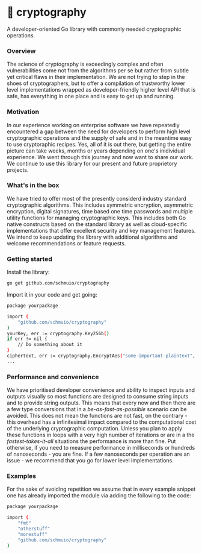 # &#128273; <strong> cryptography </strong>
A developer-oriented Go library with commonly needed cryptographic operations.
<br>

### <strong> Overview </strong>  
The science of cryptography is exceedingly complex and often vulnerabilities come not from the algorithms per se but rather from subtle yet critical flaws in their implementation. We are not trying to step in the shoes of cryptographers, but to offer a compilation of trustworthy lower level implementations wrapped as developer-friendly higher level API that is safe, has everything in one place and is easy to get up and running.
<br>


### <strong> Motivation </strong>
In our experience working on enterprise software we have repeatedly encountered a gap between the need for developers to perform high level cryptographic operations and the supply of safe and in the meantime easy to use cryptoraphic recipes. Yes, all of it is out there, but getting the entire picture can take weeks, months or years depending on one's inidividual experience. We went through this journey and now want to share our work. We continue to use this library for our present and future proprietory projects.
<br>

### <strong> What's in the box </strong>
We have tried to offer most of the presently considerd industry standard cryptographic algorithms. This includes symmetric encryption, asymmetric encryption, digital signatures, time based one time passwords and multiple utility functions for managing cryptographic keys. This includes both Go native constructs based on the standard library as well as cloud-specific implementations that offer excellent security and key management features. We intend to keep updating the library with additional algorithms and welcome recommendations or feature requests.
<br>


### <strong> Getting started </strong>
Install the library:
```sh
go get github.com/schmuio/cryptography
```
Import it in your code and get going:
```sh
package yourpackage

import (
    "github.com/schmuio/cryptography"
)
yourKey, err := cryptography.Key256b()
if err != nil {
    // Do something about it
}
ciphertext, err := cryptography.EncryptAes("some-important-plaintext", yourKey)
...
```

### <strong> Performance and convenience </strong>
We have prioritised developer convenience and ability to inspect inputs and outputs visually so most functions are designed to consume string inputs and to provide string outputs. This means that every now and then there are a few type conversions that in a _be-as-fast-as-possible_ scenario can be avoided. This does not mean the functions are not fast, on the contrary - this overhead has a infinitesimal impact compared to the computational cost of the underlying cryptographic computation. Unless you plan to apply these functions in loops with a very high number of iterations or are in a the _fastest-takes-it-all_ situations the performance is more than fine. Put otherwise, if you need to measure performance in milliseconds or hundreds of nanoseconds - you are fine. If a few nanoseconds per operation are an issue - we recommend that you go for lower level implementations.

### <strong> Examples </strong>
For the sake of avoiding repetition we assume that in every example snippet one has already imported the module via adding the following to the code:
```sh
package yourpackage

import (
    "fmt"
    "otherstuff"
    "morestuff"
    "github.com/schmuio/cryptography"
)
```

